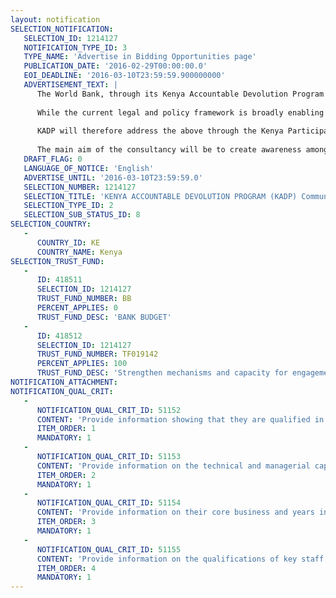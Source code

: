 ```yaml
---
layout: notification
SELECTION_NOTIFICATION: 
   SELECTION_ID: 1214127
   NOTIFICATION_TYPE_ID: 3
   TYPE_NAME: 'Advertise in Bidding Opportunities page'
   PUBLICATION_DATE: '2016-02-29T00:00:00.0'
   EOI_DEADLINE: '2016-03-10T23:59:59.900000000'
   ADVERTISEMENT_TEXT: |
      The World Bank, through its Kenya Accountable Devolution Program (KADP)aims to strengthen and support the enabling environment for social accountability at the county level and improve the quality and responsiveness of devolved service delivery. Key amongst its objectives is to embed social accountability systems into devolved county structures in Kenya and share evidence-based knowledge on global and local findings, experiences and trends on decentralization, particularly transparency, accountability and participation with Kenyan policy makers, local government representatives and civil society leaders.
      
      While the current legal and policy framework is broadly enabling for social accountability, the challenge for counties is to translate these provisions into operational practice, working systems and capacities. Counties have made considerable progress in implementing the legal provisions by setting the requisite frameworks and structures for participation. However, progress is varied, as counties face challenges. 
      
      KADP will therefore address the above through the Kenya Participatory Budgeting Initiative. 
      
      The main aim of the consultancy will be to create awareness amongst the county citizens of the scope, process, entry points, and outcomes of the participatory budgeting process, to be achieved as per the attached ToRs.
   DRAFT_FLAG: 0
   LANGUAGE_OF_NOTICE: 'English'
   ADVERTISE_UNTIL: '2016-03-10T23:59:59.0'
   SELECTION_NUMBER: 1214127
   SELECTION_TITLE: 'KENYA ACCOUNTABLE DEVOLUTION PROGRAM (KADP) Communication Agency for Kenya Participatory Budgeting Initiative  Terms of Reference'
   SELECTION_TYPE_ID: 2
   SELECTION_SUB_STATUS_ID: 8
SELECTION_COUNTRY: 
   - 
      COUNTRY_ID: KE
      COUNTRY_NAME: Kenya
SELECTION_TRUST_FUND: 
   - 
      ID: 418511
      SELECTION_ID: 1214127
      TRUST_FUND_NUMBER: BB
      PERCENT_APPLIES: 0
      TRUST_FUND_DESC: 'BANK BUDGET'
   - 
      ID: 418512
      SELECTION_ID: 1214127
      TRUST_FUND_NUMBER: TF019142
      PERCENT_APPLIES: 100
      TRUST_FUND_DESC: 'Strengthen mechanisms and capacity for engagement of citizens in local service delivery'
NOTIFICATION_ATTACHMENT: 
NOTIFICATION_QUAL_CRIT: 
   - 
      NOTIFICATION_QUAL_CRIT_ID: 51152
      CONTENT: 'Provide information showing that they are qualified in the field of the assignment.'
      ITEM_ORDER: 1
      MANDATORY: 1
   - 
      NOTIFICATION_QUAL_CRIT_ID: 51153
      CONTENT: 'Provide information on the technical and managerial capabilities of the firm.'
      ITEM_ORDER: 2
      MANDATORY: 1
   - 
      NOTIFICATION_QUAL_CRIT_ID: 51154
      CONTENT: 'Provide information on their core business and years in business.'
      ITEM_ORDER: 3
      MANDATORY: 1
   - 
      NOTIFICATION_QUAL_CRIT_ID: 51155
      CONTENT: 'Provide information on the qualifications of key staff.'
      ITEM_ORDER: 4
      MANDATORY: 1
---
```

